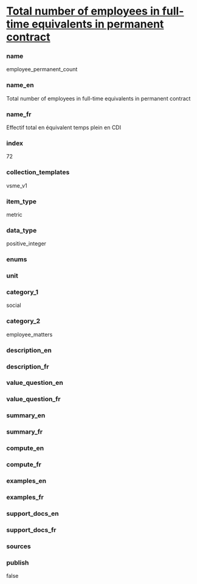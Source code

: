 
# [Total number of employees in full-time equivalents in permanent contract](#employee_permanent_count)

### name

employee_permanent_count

### name_en

Total number of employees in full-time equivalents in permanent contract

### name_fr

Effectif total en équivalent temps plein en CDI

### index

72

### collection_templates

vsme_v1

### item_type

metric

### data_type

positive_integer

### enums



### unit



### category_1

social

### category_2

employee_matters

### description_en



### description_fr



### value_question_en



### value_question_fr



### summary_en



### summary_fr



### compute_en



### compute_fr



### examples_en



### examples_fr



### support_docs_en



### support_docs_fr



### sources



### publish

false
